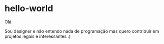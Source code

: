# hello-world

Olá

Sou designer e não entendo nada de programação mas quero contribuir em projetos legais e interessantes :)
